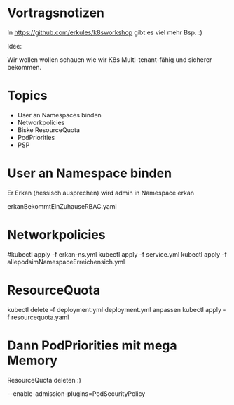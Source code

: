 # Vortragsnotizen

In https://github.com/erkules/k8sworkshop gibt es viel mehr Bsp. :)

Idee: 

Wir wollen wollen schauen wie wir K8s Multi-tenant-fähig und sicherer bekommen.

# Topics

* User an Namespaces binden
* Networkpolicies
* Biske ResourceQuota
* PodPriorities
* PSP

# User an Namespace binden

Er Erkan (hessisch ausprechen) wird admin in Namespace erkan

erkanBekommtEinZuhauseRBAC.yaml

# Networkpolicies

#kubectl apply -f erkan-ns.yml
kubectl apply -f service.yml
kubectl apply -f allepodsimNamespaceErreichensich.yml

# ResourceQuota

kubectl delete -f deployment.yml
deployment.yml anpassen
kubectl apply -f resourcequota.yaml
# Dann PodPriorities mit mega Memory

ResourceQuota deleten :)

--enable-admission-plugins=PodSecurityPolicy


